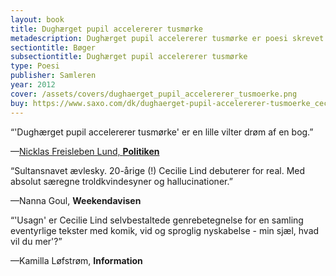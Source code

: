 ```yaml
---
layout: book
title: Dughærget pupil accelererer tusmørke
metadescription: Dughærget pupil accelererer tusmørke er poesi skrevet af forfatter Cecilie Lind, udgivet på Samleren i 2012
sectiontitle: Bøger
subsectiontitle: Dughærget pupil accelererer tusmørke
type: Poesi
publisher: Samleren
year: 2012
cover: /assets/covers/dughaerget_pupil_accelererer_tusmoerke.png
buy: https://www.saxo.com/dk/dughaerget-pupil-accelererer-tusmoerke_cecilie-lind_haeftet_9788763824682
---
```


“'Dughærget pupil accelererer tusmørke' er en lille vilter drøm af en bog.”

<p class="review-attribution">—<a class="review-link" href="https://politiken.dk/kultur/boger/boganmeldelser/skonlitteratur_boger/art5404884/Næstendebut-er-lille-vilter-drøm-af-en-bog" target="_blank" rel="noopener noreferrer">Nicklas Freisleben Lund, <b>Politiken</b></a></p>

“Sultansnavet ævlesky. 20-årige (!) Cecilie Lind debuterer for real. Med absolut særegne troldkvindesyner og hallucinationer.”

<p class="review-attribution">—Nanna Goul, <b>Weekendavisen</b></p>

“'Usagn' er Cecilie Lind selvbestaltede genrebetegnelse for en samling eventyrlige tekster med komik, vid og sproglig nyskabelse - min sjæl, hvad vil du mer'?”

<p class="review-attribution">—Kamilla Løfstrøm, <b>Information</b></p>